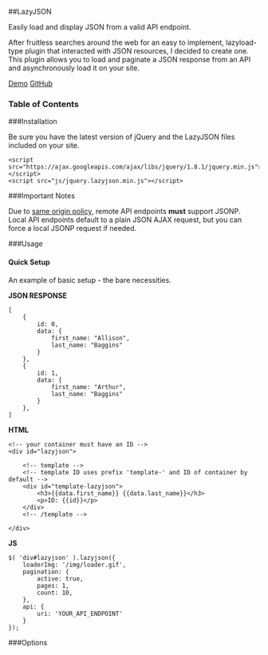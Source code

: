 ##LazyJSON

Easily load and display JSON from a valid API endpoint.

After fruitless searches around the web for an easy to implement, lazyload-type plugin that interacted with JSON resources, I decided to create one. This plugin allows you to load and paginate a JSON response from an API and asynchronously load it on your site.

<a class="btn large" href="http://rpnzl.com/jquery/lazyjson/demo">Demo</a>
<a class="btn large" href="https://github.com/rpnzl/jquery-lazyjson">GitHub</a>

### Table of Contents



###Installation

Be sure you have the latest version of jQuery and the LazyJSON files included on your site.

	<script src="https://ajax.googleapis.com/ajax/libs/jquery/1.8.1/jquery.min.js"></script>
    <script src="js/jquery.lazyjson.min.js"></script>


###Important Notes

Due to <a href="http://en.wikipedia.org/wiki/Same_origin_policy" target="_blank">same origin policy</a>, remote API endpoints **must** support JSONP. Local API endpoints default to a plain JSON AJAX request, but you can force a local JSONP request if needed.


###Usage

#### Quick Setup

An example of basic setup - the bare necessities.

**JSON RESPONSE**

	[
		{
			id: 0,
			data: {
				first_name: "Allison",
				last_name: "Baggins"
			}
		},
		{
			id: 1,
			data: {
				first_name: "Arthur",
				last_name: "Baggins"
			}
		},
	]

**HTML**

	<!-- your container must have an ID -->
	<div id="lazyjson">
	
		<!-- template -->
		<!-- template ID uses prefix 'template-' and ID of container by default -->
		<div id="template-lazyjson">
			<h3>{{data.first_name}} {{data.last_name}}</h3>
			<p>ID: {{id}}</p>
		</div>
		<!-- /template -->

	</div>

**JS**

	$( 'div#lazyjson' ).lazyjson({
		loaderImg: '/img/loader.gif',
		pagination: {
			active: true,
			pages: 1,
			count: 10,
		},
		api: {
			uri: 'YOUR_API_ENDPOINT'
		}
	});


###Options